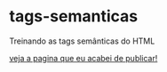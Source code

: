 # tags-semanticas
Treinando as tags semânticas do HTML

[veja a pagina que eu acabei de publicar!](https://thais023.github.io/tags-semanticas/)
